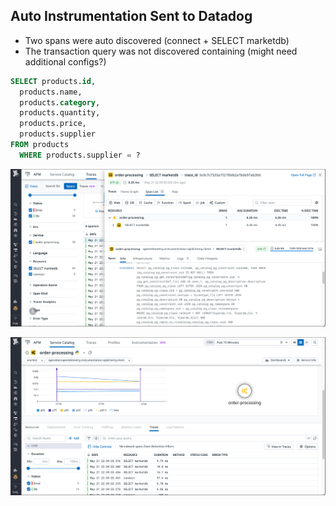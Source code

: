 ## Auto Instrumentation Sent to Datadog

* Two spans were auto discovered (connect + SELECT marketdb)
* The transaction query was not discovered containing (might need additional configs?)
```sql
SELECT products.id,
  products.name,
  products.category,
  products.quantity,
  products.price,
  products.supplier
FROM products
  WHERE products.supplier = ?
```

![](img/otel-auto-01.png)

![](img/otel-auto-02.png)
